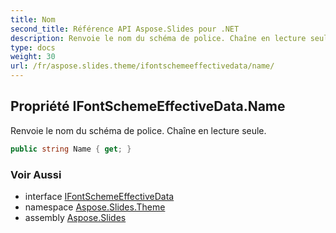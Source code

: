 ```yaml
---
title: Nom
second_title: Référence API Aspose.Slides pour .NET
description: Renvoie le nom du schéma de police. Chaîne en lecture seule.
type: docs
weight: 30
url: /fr/aspose.slides.theme/ifontschemeeffectivedata/name/
---
```


## Propriété IFontSchemeEffectiveData.Name

Renvoie le nom du schéma de police. Chaîne en lecture seule.

```csharp
public string Name { get; }
```

### Voir Aussi

* interface [IFontSchemeEffectiveData](../../ifontschemeeffectivedata)
* namespace [Aspose.Slides.Theme](../../ifontschemeeffectivedata)
* assembly [Aspose.Slides](../../../)

<!-- NE PAS ÉDITER : généré par xmldocmd pour Aspose.Slides.dll -->
